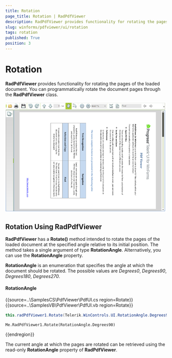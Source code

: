 ```yaml
---
title: Rotation
page_title: Rotation | RadPdfViewer
description: RadPdfViewer provides functionality for rotating the pages of the loaded document.
slug: winforms/pdfviewer/ui/rotation
tags: rotation
published: True
position: 3
---
```


# Rotation

**RadPdfViewer** provides functionality for rotating the pages of the loaded document. You can programmatically rotate the document pages through the **RadPdfViewer** class.

![pdfviewer-ui-rotation 001](images/pdfviewer-ui-rotation001.png) 

## Rotation Using RadPdfViewer

__RadPdfViewer__ has a __Rotate()__ method intended to rotate the pages of the loaded document at the specified angle relative to its initial position. The method takes a single argument of type __RotationAngle__. Alternatively, you can use the **RotationAngle** property.
        
__RotationAngle__ is an enumeration that specifies the angle at which the document should be rotated. The possible values are *Degrees0*, *Degrees90*, *Degrees180*, *Degrees270*.

#### RotationAngle

{{source=..\SamplesCS\PdfViewer\PdfUI.cs region=Rotate}} 
{{source=..\SamplesVB\PdfViewer\PdfUI.vb region=Rotate}} 

````C#
this.radPdfViewer1.Rotate(Telerik.WinControls.UI.RotationAngle.Degrees90);

````
````VB.NET
Me.RadPdfViewer1.Rotate(RotationAngle.Degrees90)

````

{{endregion}}

The current angle at which the pages are rotated can be retrieved using the read-only **RotationAngle** property of **RadPdfViewer**.
